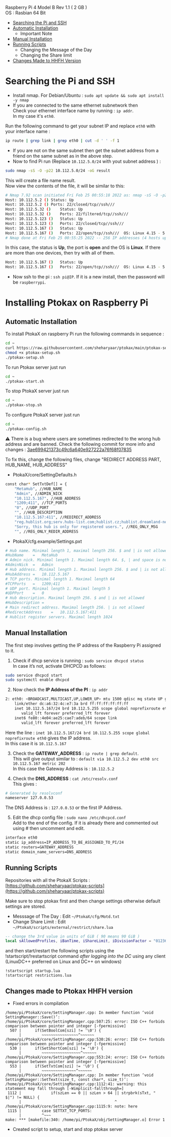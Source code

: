 Raspberry Pi 4 Model B Rev 1.1 ( 2 GB ) \
OS : Rasbian 64 Bit

- [Searching the Pi and SSH](#searching-the-pi-and-ssh)
- [Automatic Installation](#automatic-installation)
    - Important Note
- [Manual Installation](#manual-installation)
- [Running Scripts](#running-scripts)
    - Changing the Message of the Day
    - Changing the Share limit
- [Changes Made to HHFH Version](#changes-made-to-ptokax-hhfh-version)

# Searching the Pi and SSH

- Install nmap. For Debian/Ubuntu : `sudo apt update && sudo apt install -y nmap`
- If you are connected to the same ethernet subnetwork then <br> 
Check your ethernet interface name by running : `ip addr`. <br>
In my case it's `eth0`. <br>

Run the following command to get your subnet IP and replace `eth0` with your interface name : 
```bash
ip route | grep link | grep eth0 | cut -d ' ' -f 1
```
- If you are not on the same subnet then get the subnet address from a friend on the same subnet as in the above step.
- Now to find Pi run (Replace `10.112.5.0/24` with yout subnet address ) :
```bash
sudo nmap -sS -O -p22 10.112.5.0/24 -oG result
```

This will create a file name result. <br>
Now view the contents of the file, it will be similar to this:
```bash
# Nmap 7.92 scan initiated Fri Feb 25 00:55:18 2022 as: nmap -sS -O -p22 -oG testing 10.112.5.0/24
Host: 10.112.5.2 ()	Status: Up
Host: 10.112.5.2 ()	Ports: 22/closed/tcp//ssh///
Host: 10.112.5.32 ()	Status: Up
Host: 10.112.5.32 ()	Ports: 22/filtered/tcp//ssh///
Host: 10.112.5.123 ()	Status: Up
Host: 10.112.5.123 ()	Ports: 22/closed/tcp//ssh///
Host: 10.112.5.167 ()	Status: Up
Host: 10.112.5.167 ()	Ports: 22/open/tcp//ssh///	OS: Linux 4.15 - 5.6	Seq Index: 260	IP ID Seq: All zeros
# Nmap done at Fri Feb 25 00:55:25 2022 -- 256 IP addresses (4 hosts up) scanned in 7.22 seconds
```
In this case, the status is **Up**, the port is **open** and the OS is **Linux**. If there are more than one devices, then try with all of them.
```bash
Host: 10.112.5.167 ()	Status: Up
Host: 10.112.5.167 ()	Ports: 22/open/tcp//ssh///	OS: Linux 4.15 - 5.6	Seq Index: 260	IP ID Seq: All zeros
```
- Now ssh to the pi : `ssh pi@IP`. If it is a new install, then the password will be `raspberrypi`.

# Installing Ptokax on Raspberry Pi

## Automatic Installation

To install PtokaX on raspberry Pi run the following commands in sequence :
```bash
cd ~
curl https://raw.githubusercontent.com/sheharyaar/ptokax/main/ptokax-setup.sh -L -o ptokax-setup.sh
chmod +x ptokax-setup.sh
./ptokax-setup.sh
```

To run Ptokax server just run
```bash
cd ~
./ptokax-start.sh
```

To stop PtokaX server just run
```bash
cd ~
./ptokax-stop.sh
```

To configure PtokaX server just run
```bash
cd ~
./ptokax-config.sh
```

⚠️ There is a bug where users are sometimes redirected to the wrong hub address and are banned. Check the following commit for more info and changes : [3ae699421373c49c6a640e927222a76f68f07835](https://github.com/sheharyaar/ptokax/commit/3ae699421373c49c6a640e927222a76f68f07835)

To fix this, change the following files, change "REDIRECT ADDRESS PART, HUB_NAME, HUB_ADDRESS"

- PtokaX/core/SettingDefaults.h
```bash
const char* SetTxtDef[] = {
    "MetaHub", //HUB_NAME
    "Admin", //ADMIN_NICK
    "10.112.5.167", //HUB_ADDRESS
    "1209;411", //TCP_PORTS
    "0", //UDP_PORT
    "", //HUB_DESCRIPTION
    "10.112.5.167:411", //REDIRECT_ADDRESS
    "reg.hublist.org;serv.hubs-list.com;hublist.cz;hublist.dreamland-net.eu;allhublista.myip.hu;publichublist-nl.no-ip.org;reg.hublist.dk;hublist.te-home.net;dc.gwhublist.com", //REGISTER_SERVERS
    "Sorry, this hub is only for registered users.", //REG_ONLY_MSG
    "", //REG_ONLY_REDIR_ADDRESS
```

- PtokaX/cfg.example/Settings.pxt

```bash
# Hub name. Minimal length 1, maximal length 256. $ and | is not allowed
#HubName	=	MetaHub
# Admin nick. Minimal length 1. Maximal length 64. $, | and space is not allowed
#AdminNick	=	Admin
# Hub address. Minimal length 1. Maximal length 256. $ and | is not allowed
#HubAddress	=	10.112.5.167
# TCP ports. Minimal length 1. Maximal length 64
#TCPPorts	=	1209;411
# UDP port. Minimal length 1. Maximal length 5
#UDPPort	=	0
# Hub description. Maximal length 256. $ and | is not allowed
#HubDescription	=	
# Main redirect address. Maximal length 256. | is not allowed
#RedirectAddress	=	10.112.5.167:411
# Hublist register servers. Maximal length 1024
```

## Manual Installation

The first step involves getting the IP address of the Raspberry Pi assigned to it.

1) Check if dhcp service is running : `sudo service dhcpcd status` <br>
In case it’s not, activate DHCPCD as follows:
```bash
sudo service dhcpcd start
sudo systemctl enable dhcpcd
```

2) Now check the **IP Address of the PI** : `ip addr`
```bash
2: eth0: <BROADCAST,MULTICAST,UP,LOWER_UP> mtu 1500 qdisc mq state UP group default qlen 1000
    link/ether dc:a6:32:4c:e7:3a brd ff:ff:ff:ff:ff:ff
    inet 10.112.5.167/24 brd 10.112.5.255 scope global noprefixroute eth0
       valid_lft forever preferred_lft forever
    inet6 fe80::4e04:ae25:cae7:adeb/64 scope link 
       valid_lft forever preferred_lft forever
```
Here the line : `inet 10.112.5.167/24 brd 10.112.5.255 scope global noprefixroute eth0` gives the IP address.<br>
In this case it is `10.112.5.167` <br>

3) Check the **GATEWAY_ADDRESS** : `ip route | grep default`. <br>
This will give output similar to : `default via 10.112.5.2 dev eth0 src 10.112.5.167 metric 202` <br>
In this case the Gateway Address is : `10.112.5.2` <br>

4) Check the **DNS_ADDRESS** : `cat /etc/resolv.conf` <br>
This gives : 
```bash
# Generated by resolvconf
nameserver 127.0.0.53
```
The DNS Address is : `127.0.0.53` or the first IP Address.

5) Edit the dhcp config file : `sudo nano /etc/dhcpcd.conf` <br>
Add to the end of the config. If it is already there and commented out using # then uncomment and edit.
```bash
interface eth0
static ip_address=IP_ADDRESS_TO_BE_ASSIGNED_TO_PI/24
static routers=GATEWAY_ADDRESS
static domain_name_servers=DNS_ADDRESS
```

## Running Scripts

Repositories with all the PtokaX Scripts : [https://github.com/sheharyaar/ptokax-scripts](https://github.com/sheharyaar/ptokax-scripts)

Make sure to stop ptokax first and then change settings otherwise default settings are stored.

- Messsage of The Day : Edit `~/PtokaX/cfg/Motd.txt`
- Change Share Limit : Edit `~/PtokaX/scripts/external/restrict/share.lua`

```lua
-- change the 3rd value in units of GiB ( 90 means 90 GiB )
local sAllowedProfiles, iBanTime, iShareLimit, iDivisionFactor = "01236", 6, 0, ( 2^10 )^3
```
and then start/restart the following scripts using the !startscript/!restartscript command _after logging into the DC_ using any client (LinuxDC++ preferred on Linux and DC++ on windows)

```
!startscript startup.lua
!startscript restrictions.lua
```

## Changes made to Ptokax HHFH version

- Fixed errors in compilation

```console
/home/pi/PtokaX/core/SettingManager.cpp: In member function ‘void SettingManager::Save()’:
/home/pi/PtokaX/core/SettingManager.cpp:507:25: error: ISO C++ forbids comparison between pointer and integer [-fpermissive]
  507 |      if(SetBoolCom[szi] != '\0') {
      |         ~~~~~~~~~~~~~~~~^~~~~~~
/home/pi/PtokaX/core/SettingManager.cpp:530:26: error: ISO C++ forbids comparison between pointer and integer [-fpermissive]
  530 |      if(SetShortCom[szi] != '\0') {
      |         ~~~~~~~~~~~~~~~~~^~~~~~~
/home/pi/PtokaX/core/SettingManager.cpp:553:24: error: ISO C++ forbids comparison between pointer and integer [-fpermissive]
  553 |      if(SetTxtCom[szi] != '\0') {
      |         ~~~~~~~~~~~~~~~^~~~~~~
/home/pi/PtokaX/core/SettingManager.cpp: In member function ‘void SettingManager::SetText(size_t, const char*, size_t)’:
/home/pi/PtokaX/core/SettingManager.cpp:1112:41: warning: this statement may fall through [-Wimplicit-fallthrough=]
 1112 |             if(szLen == 0 || szLen > 64 || strpbrk(sTxt, " $|") != NULL) {
      |                                         ^
/home/pi/PtokaX/core/SettingManager.cpp:1115:9: note: here
 1115 |         case SETTXT_TCP_PORTS:
      |         ^~~~
make: *** [makefile:340: /home/pi/PtokaX/obj/SettingManager.o] Error 1
```

- Created script to setup, start and stop ptokax server

